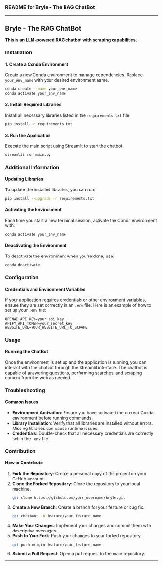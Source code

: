 ### README for Bryle - The RAG ChatBot

---

## Bryle - The RAG ChatBot
**This is an LLM-powered RAG chatbot with scraping capabilities.**

### Installation

#### 1. Create a Conda Environment
Create a new Conda environment to manage dependencies. Replace `your_env_name` with your desired environment name.
```bash
conda create --name your_env_name
conda activate your_env_name
```

#### 2. Install Required Libraries
Install all necessary libraries listed in the `requirements.txt` file.
```bash
pip install -r requirements.txt
```

#### 3. Run the Application
Execute the main script using Streamlit to start the chatbot.
```bash
streamlit run main.py
```

### Additional Information

#### Updating Libraries
To update the installed libraries, you can run:
```bash
pip install --upgrade -r requirements.txt
```

#### Activating the Environment
Each time you start a new terminal session, activate the Conda environment with:
```bash
conda activate your_env_name
```

#### Deactivating the Environment
To deactivate the environment when you're done, use:
```bash
conda deactivate
```

### Configuration

#### Credentials and Environment Variables
If your application requires credentials or other environment variables, ensure they are set correctly in an `.env` file. Here is an example of how to set up your `.env` file:
```env
OPENAI_API_KEY=your_api_key
APIFY_API_TOKEN=your_secret_key
WEBSITE_URL=YOUR_WEBSITE_URL_TO_SCRAPE
```

### Usage

#### Running the ChatBot
Once the environment is set up and the application is running, you can interact with the chatbot through the Streamlit interface. The chatbot is capable of answering questions, performing searches, and scraping content from the web as needed.

### Troubleshooting

#### Common Issues
- **Environment Activation**: Ensure you have activated the correct Conda environment before running commands.
- **Library Installation**: Verify that all libraries are installed without errors. Missing libraries can cause runtime issues.
- **Credentials**: Double-check that all necessary credentials are correctly set in the `.env` file.

### Contribution

#### How to Contribute
1. **Fork the Repository**: Create a personal copy of the project on your GitHub account.
2. **Clone the Forked Repository**: Clone the repository to your local machine.
    ```bash
    git clone https://github.com/your_username/Bryle.git
    ```
3. **Create a New Branch**: Create a branch for your feature or bug fix.
    ```bash
    git checkout -b feature/your_feature_name
    ```
4. **Make Your Changes**: Implement your changes and commit them with descriptive messages.
5. **Push to Your Fork**: Push your changes to your forked repository.
    ```bash
    git push origin feature/your_feature_name
    ```
6. **Submit a Pull Request**: Open a pull request to the main repository.

---

